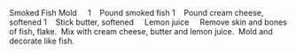 Smoked Fish Mold
 
 
1    Pound smoked fish
1    Pound cream cheese, softened
1    Stick butter, softened
    Lemon juice
 
 
Remove skin and bones of fish, flake.  Mix with cream cheese, butter and lemon juice.  Mold and decorate like fish.
